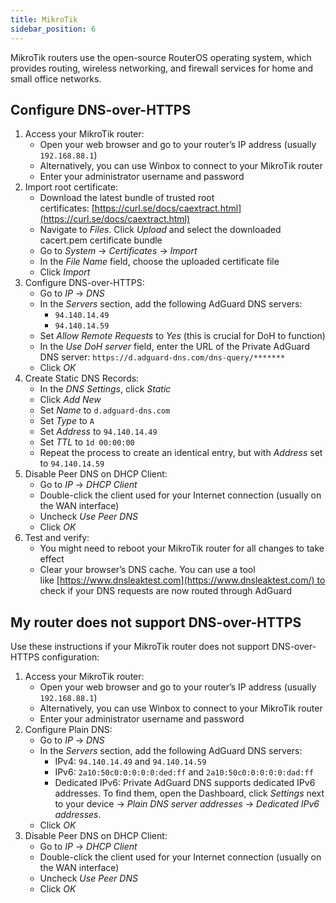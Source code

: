 ```yaml
---
title: MikroTik
sidebar_position: 6
---
```


MikroTik routers use the open-source RouterOS operating system, which provides routing, wireless networking, and firewall services for home and small office networks.

## Configure DNS-over-HTTPS

1. Access your MikroTik router:
    - Open your web browser and go to your router’s IP address (usually `192.168.88.1`)
    - Alternatively, you can use Winbox to connect to your MikroTik router
    - Enter your administrator username and password
2. Import root certificate:
    - Download the latest bundle of trusted root certificates: [https://curl.se/docs/caextract.html](https://curl.se/docs/caextract.html)
    - Navigate to _Files_. Click _Upload_ and select the downloaded cacert.pem certificate bundle
    - Go to _System_ → _Certificates_ → _Import_
    - In the _File Name_ field, choose the uploaded certificate file
    - Click _Import_
3. Configure DNS-over-HTTPS:
    - Go to _IP_ → _DNS_
    - In the _Servers_ section, add the following AdGuard DNS servers:
        - `94.140.14.49`
        - `94.140.14.59`
    - Set _Allow Remote Requests_ to _Yes_ (this is crucial for DoH to function)
    - In the _Use DoH server_ field, enter the URL of the Private AdGuard DNS server: `https://d.adguard-dns.com/dns-query/*******`
    - Click _OK_
4. Create Static DNS Records:
    - In the _DNS Settings_, click _Static_
    - Click _Add New_
    - Set _Name_ to `d.adguard-dns.com`
    - Set _Type_ to `A`
    - Set _Address_ to `94.140.14.49`
    - Set _TTL_ to `1d 00:00:00`
    - Repeat the process to create an identical entry, but with _Address_ set to `94.140.14.59`
5. Disable Peer DNS on DHCP Client:
    - Go to _IP_ → _DHCP Client_
    - Double-click the client used for your Internet connection (usually on the WAN interface)
    - Uncheck _Use Peer DNS_
    - Click _OK_
6. Test and verify:
    - You might need to reboot your MikroTik router for all changes to take effect
    - Clear your browser’s DNS cache. You can use a tool like [https://www.dnsleaktest.com](https://www.dnsleaktest.com/) to check if your DNS requests are now routed through AdGuard

## My router does not support DNS-over-HTTPS

Use these instructions if your MikroTik router does not support DNS-over-HTTPS configuration:

1. Access your MikroTik router:
    - Open your web browser and go to your router’s IP address (usually `192.168.88.1`)
    - Alternatively, you can use Winbox to connect to your MikroTik router
    - Enter your administrator username and password
2. Configure Plain DNS:
    - Go to _IP_ → _DNS_
    - In the _Servers_ section, add the following AdGuard DNS servers:
        - IPv4: `94.140.14.49` and `94.140.14.59`
        - IPv6: `2a10:50c0:0:0:0:0:ded:ff` and `2a10:50c0:0:0:0:0:dad:ff`
        - Dedicated IPv6: Private AdGuard DNS supports dedicated IPv6 addresses. To find them, open the Dashboard, click _Settings_ next to your device → _Plain DNS server addresses_ → _Dedicated IPv6 addresses_.
    - Click _OK_
3. Disable Peer DNS on DHCP Client:
    - Go to _IP_ → _DHCP Client_
    - Double-click the client used for your Internet connection (usually on the WAN interface)
    - Uncheck _Use Peer DNS_
    - Click _OK_
